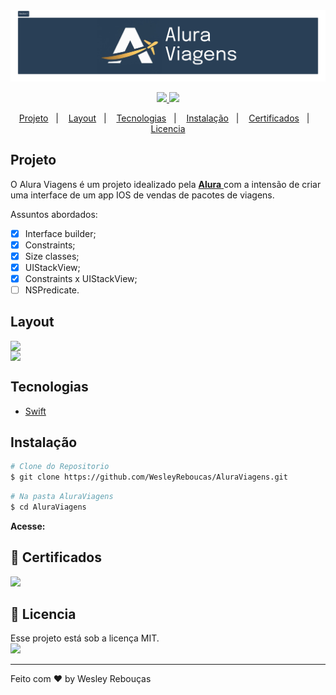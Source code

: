 
<div >
  <img src="imagens/github/Logo.png" width="1000px">
</div>

<p align="center">
	<a href="https://www.linkedin.com/in/wesley-andrade/">	
		<img src="https://img.shields.io/static/v1?label=&message=WesleyAndrade&color=199ffc&style=flat&logo=linkedin"/>
	</a>
	<a href="https://choosealicense.com/licenses/mit/">	
		<img src="https://img.shields.io/static/v1?label=License&message=MIT&color=199ffc&style=flat"/>
	</a>
</p>

<p align="center">
  <a href="#projeto">Projeto</a>&nbsp;&nbsp;&nbsp;|&nbsp;&nbsp;&nbsp;
  <a href="#layout">Layout</a>&nbsp;&nbsp;&nbsp;|&nbsp;&nbsp;&nbsp;
  <a href="#tecnologias">Tecnologias</a>&nbsp;&nbsp;&nbsp;|&nbsp;&nbsp;&nbsp;
  <a href="#instalação">Instalação</a>&nbsp;&nbsp;&nbsp;|&nbsp;&nbsp;&nbsp;
  <a href="#scroll-certificados">Certificados</a>&nbsp;&nbsp;&nbsp;|&nbsp;&nbsp;&nbsp;
  <a href="#page_with_curl-licencia">Licencia</a>
</p>

## Projeto

O Alura Viagens é um projeto idealizado pela 
<a href="https://alura.com.br/"> **Alura** </a> 
com a intensão de criar uma interface de um app IOS de vendas de pacotes de viagens.

Assuntos abordados:

- [x] Interface builder;
- [x] Constraints;
- [x] Size classes;
- [x] UIStackView;
- [x] Constraints x UIStackView;
- [ ] NSPredicate.

## Layout
<div style="display: flex; flex-direction: 'row'; align-items: 'center';">
	<img src=".github/00.png" width="900px">			
</div>
<div style="display: flex; flex-direction: 'row'; align-items: 'center';">
	<img src=".github/01.png" width="900px">		
</div>


## Tecnologias

- [Swift](https://www.swift.org/)

## Instalação

```bash
# Clone do Repositorio
$ git clone https://github.com/WesleyReboucas/AluraViagens.git
```

```bash
# Na pasta AluraViagens
$ cd AluraViagens

```
**Acesse:** 


## :scroll: Certificados 

<a href="https://cursos.alura.com.br/certificate/2ca04c07-6dfc-4e4d-a344-b87a32ce6c6c?lang=pt_BR">
	<img src="https://img.shields.io/static/v1?label=Alura&message=2023&color=199ffc&style=flat"/>
</a>


## :page_with_curl: Licencia 
<div>
  Esse projeto está sob a licença MIT.   
</div>
<a href="https://choosealicense.com/licenses/mit/">
	<img src="https://img.shields.io/static/v1?label=License&message=2021&color=A31F34&style=flat"/>
</a>




---

Feito com ♥ by Wesley Rebouças



